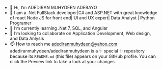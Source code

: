 - 👋 Hi, I’m ADEDIRAN MUHYDEEN ADEBAYO
- 👀 I am a .Net FullStack developer|C# and ASP.NET with great knowledge of react Node JS for front end| UI and UX expert| Data Analyst | Python Programer
- 🌱 I’m currently learning .Net 7, SQL, and Angular
- 💞️ I’m looking to collaborate on Application Development, Web design, and Data Anlysis
- 📫 How to reach me adediranmuhydeen@yahoo.com
adediranmuhydeen/adediranmuhydeen is a ✨ special ✨ repository because its `README.md` (this file) appears on your GitHub profile.
You can click the Preview link to take a look at your changes.

